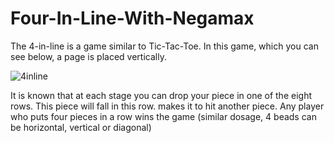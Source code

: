 # Four-In-Line-With-Negamax
The 4-in-line is a game similar to Tic-Tac-Toe.
In this game, which you can see below, a page is placed vertically.

![4inline](https://github.com/HosnawHb/Four-In-Line-With-Negamax/assets/90391391/8bb6c4f8-6cc0-4b63-9463-a7675220521d)

It is known that at each stage you can drop your piece in one of the eight rows. This piece will fall in this row.
makes it to hit another piece. Any player who puts four pieces in a row wins the game (similar
dosage, 4 beads can be horizontal, vertical or diagonal)
